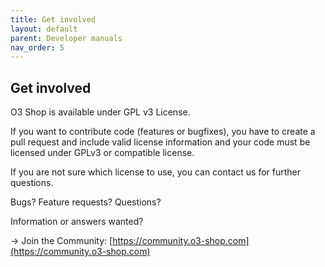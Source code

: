 ```yaml
---
title: Get involved 
layout: default
parent: Developer manuals
nav_order: 5
---
```


## Get involved

O3 Shop is available under GPL v3 License.

If you want to contribute code (features or bugfixes), you have to create a pull request and include valid license information and your code must be licensed under GPLv3 or compatible license.

If you are not sure which license to use, you can contact us for further questions.

Bugs? Feature requests? Questions?

Information or answers wanted?

-> Join the Community: [https://community.o3-shop.com](https://community.o3-shop.com)
